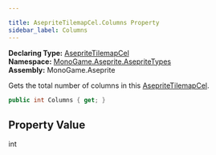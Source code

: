 ```yaml
---

title: AsepriteTilemapCel.Columns Property
sidebar_label: Columns
---
```

**Declaring Type:** [AsepriteTilemapCel](../)  
**Namespace:** [MonoGame.Aseprite.AsepriteTypes](../../)  
**Assembly:** MonoGame.Aseprite

Gets the total number of columns in this [AsepriteTilemapCel](../).

```csharp
public int Columns { get; }
```

## Property Value

int


